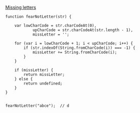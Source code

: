 [Missing letters](https://www.freecodecamp.com/challenges/missing-letters)

    function fearNotLetter(str) {
    
    	var lowCharCode = str.charCodeAt(0),
    			upCharCode = str.charCodeAt(str.length - 1),
    			missLetter = '';
    
    	for (var i = lowCharCode + 1; i < upCharCode; i++) {
    		if (str.indexOf(String.fromCharCode(i)) === -1) {
    			missLetter += String.fromCharCode(i);
    		}
    	}
    
    	if (missLetter) {
    		return missLetter;
    	} else {
    		return undefined;
    	}
    }
    
    
    fearNotLetter("abce");  // d